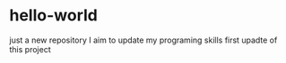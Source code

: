 # hello-world
just a new repository
I aim to update my programing skills
first upadte of this project
